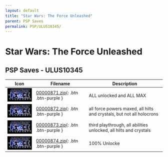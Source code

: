 ```yaml
---
layout: default
title: "Star Wars: The Force Unleashed"
parent: PSP Saves
permalink: PSP/ULUS10345/
---
```

# Star Wars: The Force Unleashed

## PSP Saves - ULUS10345

| Icon | Filename | Description |
|------|----------|-------------|
| ![Star Wars: The Force Unleashed](ICON0.PNG) | [00000871.zip](00000871.zip){: .btn .btn-purple } | ALL unlocked and ALL MAX |
| ![Star Wars: The Force Unleashed](ICON0.PNG) | [00000872.zip](00000872.zip){: .btn .btn-purple } | all force powers maxed, all hilts and crystals, but not all holocrons |
| ![Star Wars: The Force Unleashed](ICON0.PNG) | [00000873.zip](00000873.zip){: .btn .btn-purple } | third playthrough, all abilities unlocked, all hilts and crystals |
| ![Star Wars: The Force Unleashed](ICON0.PNG) | [00000874.zip](00000874.zip){: .btn .btn-purple } | 100% Unlocke |
